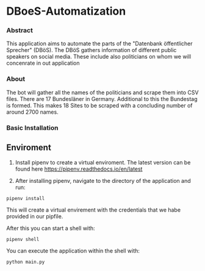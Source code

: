 # DBoeS-Automatization

### Abstract 

This application aims to automate the parts of the "Datenbank öffentlicher Sprecher" (DBöS).
The DBöS gathers information of different public speakers on social media. 
These include also politicians on whom we will concenrate in out application

### About

The bot will gather all the names of the politicians and scrape them into CSV files.
There are 17 Bundesläner in Germany. Additional to this the Bundestag is formed.
This makes 18 Sites to be scraped with a concluding number of around 2700 names.

### Basic Installation

## Enviroment 

1. Install pipenv to create a virtual enviroment. The latest version can be found here
https://pipenv.readthedocs.io/en/latest

2. After installing pipenv, navigate to the directory of the application and run:

```
pipenv install
```
This will create a virtual envirement with the credentials that we habe provided in
our pipfile. 

After this you can start a shell with:

```
pipenv shell
```

You can execute the application within the shell with:

```
python main.py
```
